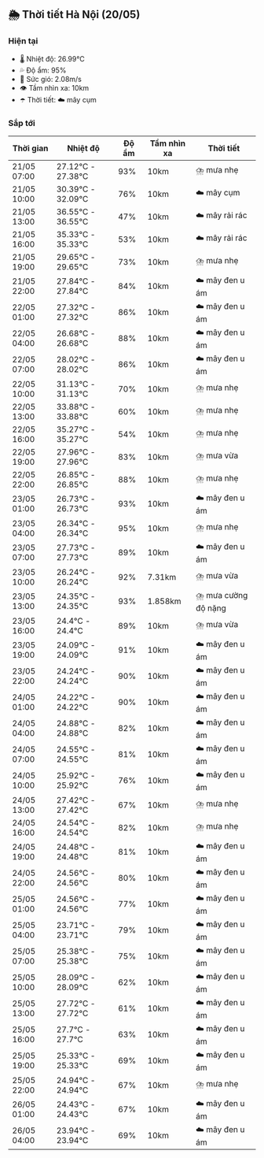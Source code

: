 ## 🌦️ Thời tiết Hà Nội (20/05)

### Hiện tại

- 🌡️ Nhiệt độ: 26.99℃
- 💦 Độ ẩm: 95%
- 💨 Sức gió: 2.08m/s
- 👁️ Tầm nhìn xa: 10km
- ☂️ Thời tiết: ☁️ mây cụm

### Sắp tới

| Thời gian | Nhiệt độ | Độ ẩm | Tầm nhìn xa | Thời tiết |
| --- | --- | --- | --- | --- |
| 21/05 07:00 | 27.12℃ - 27.38℃ | 93% | 10km | ⛈️ mưa nhẹ |
| 21/05 10:00 | 30.39℃ - 32.09℃ | 76% | 10km | ☁️ mây cụm |
| 21/05 13:00 | 36.55℃ - 36.55℃ | 47% | 10km | ☁️ mây rải rác |
| 21/05 16:00 | 35.33℃ - 35.33℃ | 53% | 10km | ☁️ mây rải rác |
| 21/05 19:00 | 29.65℃ - 29.65℃ | 73% | 10km | ⛈️ mưa nhẹ |
| 21/05 22:00 | 27.84℃ - 27.84℃ | 84% | 10km | ☁️ mây đen u ám |
| 22/05 01:00 | 27.32℃ - 27.32℃ | 86% | 10km | ☁️ mây đen u ám |
| 22/05 04:00 | 26.68℃ - 26.68℃ | 88% | 10km | ☁️ mây đen u ám |
| 22/05 07:00 | 28.02℃ - 28.02℃ | 86% | 10km | ☁️ mây đen u ám |
| 22/05 10:00 | 31.13℃ - 31.13℃ | 70% | 10km | ⛈️ mưa nhẹ |
| 22/05 13:00 | 33.88℃ - 33.88℃ | 60% | 10km | ⛈️ mưa nhẹ |
| 22/05 16:00 | 35.27℃ - 35.27℃ | 54% | 10km | ⛈️ mưa nhẹ |
| 22/05 19:00 | 27.96℃ - 27.96℃ | 83% | 10km | ⛈️ mưa vừa |
| 22/05 22:00 | 26.85℃ - 26.85℃ | 88% | 10km | ⛈️ mưa nhẹ |
| 23/05 01:00 | 26.73℃ - 26.73℃ | 93% | 10km | ☁️ mây đen u ám |
| 23/05 04:00 | 26.34℃ - 26.34℃ | 95% | 10km | ⛈️ mưa nhẹ |
| 23/05 07:00 | 27.73℃ - 27.73℃ | 89% | 10km | ☁️ mây đen u ám |
| 23/05 10:00 | 26.24℃ - 26.24℃ | 92% | 7.31km | ⛈️ mưa vừa |
| 23/05 13:00 | 24.35℃ - 24.35℃ | 93% | 1.858km | ⛈️ mưa cường độ nặng |
| 23/05 16:00 | 24.4℃ - 24.4℃ | 89% | 10km | ⛈️ mưa vừa |
| 23/05 19:00 | 24.09℃ - 24.09℃ | 91% | 10km | ☁️ mây đen u ám |
| 23/05 22:00 | 24.24℃ - 24.24℃ | 90% | 10km | ☁️ mây đen u ám |
| 24/05 01:00 | 24.22℃ - 24.22℃ | 90% | 10km | ☁️ mây đen u ám |
| 24/05 04:00 | 24.88℃ - 24.88℃ | 82% | 10km | ☁️ mây đen u ám |
| 24/05 07:00 | 24.55℃ - 24.55℃ | 81% | 10km | ☁️ mây đen u ám |
| 24/05 10:00 | 25.92℃ - 25.92℃ | 76% | 10km | ☁️ mây đen u ám |
| 24/05 13:00 | 27.42℃ - 27.42℃ | 67% | 10km | ⛈️ mưa nhẹ |
| 24/05 16:00 | 24.54℃ - 24.54℃ | 82% | 10km | ⛈️ mưa nhẹ |
| 24/05 19:00 | 24.48℃ - 24.48℃ | 81% | 10km | ☁️ mây đen u ám |
| 24/05 22:00 | 24.56℃ - 24.56℃ | 80% | 10km | ☁️ mây đen u ám |
| 25/05 01:00 | 24.56℃ - 24.56℃ | 77% | 10km | ☁️ mây đen u ám |
| 25/05 04:00 | 23.71℃ - 23.71℃ | 79% | 10km | ☁️ mây đen u ám |
| 25/05 07:00 | 25.38℃ - 25.38℃ | 75% | 10km | ☁️ mây đen u ám |
| 25/05 10:00 | 28.09℃ - 28.09℃ | 62% | 10km | ☁️ mây đen u ám |
| 25/05 13:00 | 27.72℃ - 27.72℃ | 61% | 10km | ☁️ mây đen u ám |
| 25/05 16:00 | 27.7℃ - 27.7℃ | 63% | 10km | ☁️ mây đen u ám |
| 25/05 19:00 | 25.33℃ - 25.33℃ | 69% | 10km | ☁️ mây đen u ám |
| 25/05 22:00 | 24.94℃ - 24.94℃ | 67% | 10km | ⛈️ mưa nhẹ |
| 26/05 01:00 | 24.43℃ - 24.43℃ | 67% | 10km | ☁️ mây đen u ám |
| 26/05 04:00 | 23.94℃ - 23.94℃ | 69% | 10km | ☁️ mây đen u ám |
